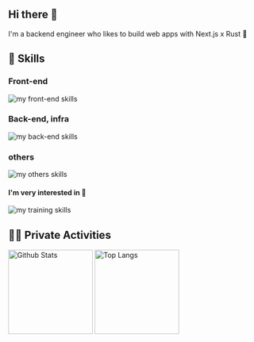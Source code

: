 ## Hi there 👋
I'm a backend engineer who likes to build web apps with Next.js x Rust 🦀

<!--![riii111's GitHub stats](https://github-readme-stats.vercel.app/api/top-langs/?username=riii111&show_icons=true&theme=radical)　-->
<!--
**riii111/riii111** is a ✨ _special_ ✨ repository because its `README.md` (this file) appears on your GitHub profile.

Here are some ideas to get you started:

- 🔭 I’m currently working on ...
- 🌱 I’m currently learning ...
- 👯 I’m looking to collaborate on ...
- 🤔 I’m looking for help with ...
- 💬 Ask me about ...
- 📫 How to reach me: ...
- 😄 Pronouns: ...
- ⚡ Fun fact: ...
-->

<!-- 参考→ https://qiita.com/mmnn/items/cf465d271171cba8bd51 -->

<!-- 1. GitHub usernameを変更 -->
<!-- <div align="right">
  <img src="https://komarev.com/ghpvc/?username=riii111" />
</div> -->

<!-- 3. 好きな技術スタックに変更 -->
<!-- ライトモート：theme=light, ダークモート：theme=dark -->
<!-- アイコンの選択肢一覧：https://arc.net/l/quote/zizyykfh -->
## 🌱 Skills
### Front-end
<img alt="my front-end skills" src="https://skillicons.dev/icons?theme=dark&perline=9&i=html,css,js,ts,react,next,vue,nuxt" />

### Back-end, infra
<img alt="my back-end skills" src="https://skillicons.dev/icons?theme=dark&perline=9&i=rust,actix,python,fastapi,graphql,django,ts,nestjs,mongodb,postgresql,mysql,docker,aws" />

### others
<img alt="my others skills" src="https://skillicons.dev/icons?theme=dark&perline=7&i=c,cpp,linux" />

#### I'm very interested in 🧐
<img alt="my training skills" src="https://skillicons.dev/icons?theme=dark&perline=7&i=haskell,svelte,gcp,cloudflare" />


<!-- 4. GitHub usernameを変更, 2箇所 -->
<!-- ライトモート：theme=light, ダークモート：theme=vue-dark  -->
## 🏃‍♀️ Private Activities
<div align="left"> 
  <img alt="Github Stats" height="170px" src="https://github-readme-stats-2ptj.vercel.app/api?username=riii111&theme=vision-friendly-dark&layout=compact&show_icons=true" />
  <img alt="Top Langs" height="170px" src="https://github-readme-stats-2ptj.vercel.app/api/top-langs/?username=riii111&theme=vision-friendly-dark&layout=compact&show_icons=true" />
</div>
